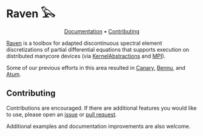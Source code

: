# Raven 𓅂
<p align="center">
  <a href="https://lcw.github.io/Raven.jl/dev/">Documentation</a> •
  <a href="#contributing">Contributing</a>
</p>

[Raven](https://github.com/lcw/Raven.jl)
is a toolbox for adapted discontinuous spectral element discretizations of
partial differential equations that supports execution on distributed manycore
devices (via
[KernelAbstractions](https://github.com/JuliaGPU/KernelAbstractions.jl) and
[MPI](https://github.com/JuliaParallel/MPI.jl)).

Some of our previous efforts in this area resulted in
[Canary](https://github.com/Clima/Canary.jl),
[Bennu](https://github.com/lcw/Bennu.jl), and
[Atum](https://github.com/mwarusz/Atum.jl).

## Contributing

Contributions are encouraged. If there are additional features you would like
to use, please open an [issue](https://github.com/lcw/Raven.jl/issues) or [pull
request](https://github.com/lcw/Raven.jl/pulls).

Additional examples and documentation improvements are also welcome.
